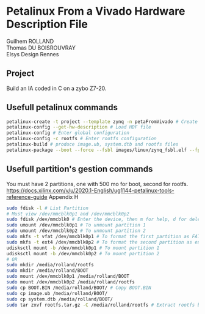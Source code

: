 # Petalinux From a Vivado Hardware Description File
Guilhem ROLLAND  
Thomas DU BOISROUVRAY  
Elsys Design Rennes  
## Project
Build an IA coded in C on a zybo Z7-20.
## Usefull petalinux commands
```bash
petalinux-create -t project --template zynq -n petaFromVivado # Create the workspace   
petalinux-config --get-hw-description # Load HDF file   
petalinux-config # Enter global configuration    
petalinux-config -c rootfs # Enter rootfs configuration   
petalinux-build # produce image.ub, system.dtb and rootfs files   
petalinux-package --boot --force --fsbl images/linux/zynq_fsbl.elf --fpga images/linux/*_wrapper.bit --u-boot # produce BOOT.BIN    
```
## Usefull partition's gestion commands
You must have 2 partitions, one with 500 mo for boot, second for rootfs.   
https://docs.xilinx.com/v/u/2020.1-English/ug1144-petalinux-tools-reference-guide Appendix H  
```bash
sudo fdisk -l # List Partition  
# Must view /dev/mmcblk0p1 and /dev/mmcblk0p2  
sudo fdisk /dev/mmcblk0 # Enter the device, then m for help, d for delete, n for new  
sudo umount /dev/mmcblk0p1 # To unmount partition 1  
sudo umount /dev/mmcblk0p2 # To unmount partition 2  
sudo mkfs -t vfat /dev/mmcblk0p1 # To format the first partition as FAT32  
sudo mkfs -t ext4 /dev/mmcblk0p2 # To format the second partition as ext4  
udisksctl mount -b /dev/mmcblk0p1 # To mount partition 1  
udisksctl mount -b /dev/mmcblk0p2 # To mount partition 2  
# OR
sudo mkdir /media/rolland/rootfs  
sudo mkdir /media/rolland/BOOT  
sudo mount /dev/mmcblk0p1 /media/rolland/BOOT  
sudo mount /dev/mmcblk0p2 /media/rolland/rootfs  
sudo cp BOOT.BIN /media/rolland/BOOT/ # Copy BOOT.BIN  
sudo cp image.ub /media/rolland/BOOT/  
sudo cp system.dtb /media/rolland/BOOT/  
sudo tar zxvf rootfs.tar.gz -C /media/rolland/rootfs # Extract rootfs before delete, sync then  

```
